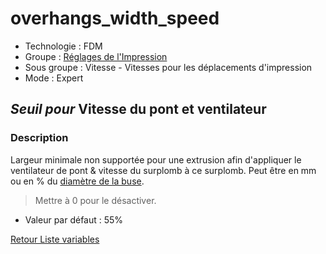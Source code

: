 # overhangs_width_speed

* Technologie : FDM
* Groupe : [Réglages de l'Impression](../print_settings/print_settings.md)
* Sous groupe : Vitesse - Vitesses pour les déplacements d'impression
* Mode : Expert

## *Seuil pour* Vitesse du pont et ventilateur

### Description

Largeur minimale non supportée pour une extrusion afin d'appliquer le ventilateur de pont & vitesse du surplomb à ce surplomb. Peut être en mm ou en % du [diamètre de la buse](nozzle_diameter.md). 
    
> Mettre à 0 pour le désactiver.

* Valeur par défaut : 55%

[Retour Liste variables](variable_list.md)